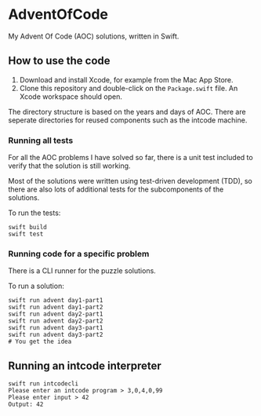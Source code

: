 # AdventOfCode

My Advent Of Code (AOC) solutions, written in Swift.

## How to use the code

1. Download and install Xcode, for example from the Mac App Store.
1. Clone this repository and double-click on the `Package.swift` file. An Xcode workspace should open.

The directory structure is based on the years and days of AOC. There are seperate directories for reused components such as the intcode machine.

### Running all tests

For all the AOC problems I have solved so far, there is a unit test included to verify that the solution is still working.

Most of the solutions were written using test-driven development (TDD), so there are also lots of additional tests for the subcomponents of the solutions.

To run the tests:

```
swift build
swift test
```

### Running code for a specific problem

There is a CLI runner for the puzzle solutions.

To run a solution:

```
swift run advent day1-part1
swift run advent day1-part2
swift run advent day2-part1
swift run advent day2-part2
swift run advent day3-part1
swift run advent day3-part2
# You get the idea
```

## Running an intcode interpreter

```
swift run intcodecli
Please enter an intcode program > 3,0,4,0,99
Please enter input > 42
Output: 42
```
